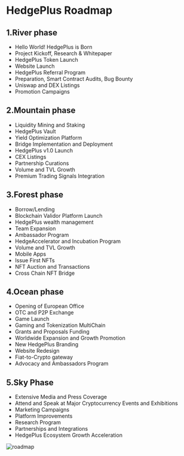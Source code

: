 # HedgePlus Roadmap

<!-- markdownlint-disable MD036 -->

## 1.River phase

* Hello World! HedgePlus is Born
* Project Kickoff, Research & Whitepaper
* HedgePlus Token Launch
* Website Launch
* HedgePlus Referral Program
* Preparation, Smart Contract Audits, Bug Bounty
* Uniswap and DEX Listings
* Promotion Campaigns

## 2.Mountain phase

* Liquidity Mining and Staking
* HedgePlus Vault
* Yield Optimization Platform
* Bridge Implementation and Deployment
* HedgePlus v1.0 Launch
* CEX Listings
* Partnership Curations
* Volume and TVL Growth
* Premium Trading Signals Integration

## 3.Forest phase

* Borrow/Lending
* Blockchain Validor Platform Launch
* HedgePlus wealth management
* Team Expansion
* Ambassador Program
* HedgeAccelerator and Incubation Program
* Volume and TVL Growth
* Mobile Apps
* Issue First NFTs
* NFT Auction and Transactions
* Cross Chain NFT Bridge

## 4.Ocean phase

* Opening of European Office
* OTC and P2P Exchange
* Game Launch
* Gaming and Tokenization MultiChain
* Grants and Proposals Funding
* Worldwide Expansion and Growth Promotion
* New HedgePlus Branding
* Website Redesign
* Fiat-to-Crypto gateway
* Advocacy and Ambassadors Program

## 5.Sky Phase

* Extensive Media and Press Coverage
* Attend and Speak at Major Cryptocurrency Events and Exhibitions
* Marketing Campaigns
* Platform Improvements
* Research Program
* Partnerships and Integrations
* HedgePlus Ecosystem Growth Acceleration

![roadmap](/images/roadmap.svg)